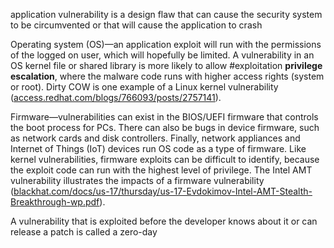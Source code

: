 application vulnerability is a design flaw that can cause the security system to be circumvented or that will cause the application to crash

Operating system (OS)—an application exploit will run with the permissions of the logged on user, which will hopefully be limited. A vulnerability in an OS kernel file or shared library is more likely to allow #exploitation  **privilege escalation**, where the malware code runs with higher access rights (system or root). Dirty COW is one example of a Linux kernel vulnerability ([access.redhat.com/blogs/766093/posts/2757141](https://access.redhat.com/blogs/766093/posts/2757141)).

 Firmware—vulnerabilities can exist in the BIOS/UEFI firmware that controls the boot process for PCs. There can also be bugs in device firmware, such as network cards and disk controllers. Finally, network appliances and Internet of Things (IoT) devices run OS code as a type of firmware. Like kernel vulnerabilities, firmware exploits can be difficult to identify, because the exploit code can run with the highest level of privilege. The Intel AMT vulnerability illustrates the impacts of a firmware vulnerability ([blackhat.com/docs/us-17/thursday/us-17-Evdokimov-Intel-AMT-Stealth-Breakthrough-wp.pdf](https://wmx-api-production.s3.amazonaws.com/courses/5731/supplementary/us-17-Evdokimov-Intel-AMT-Stealth-Breakthrough-wp.pdf)).

A vulnerability that is exploited before the developer knows about it or can release a patch is called a zero-day